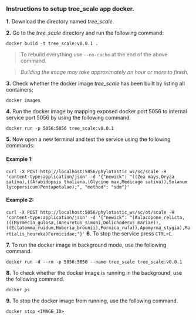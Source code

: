 ### Instructions to setup tree_scale app docker. 

**1.** Download the directory named *tree_scale*.

**2.** Go to the *tree_scale* directory and run the following command:

``
docker build -t tree_scale:v0.0.1 .
``
> To rebuild everything use `--no-cache` at the end of the above command.

> *Building the image may take approximately an hour or more to finish.*

**3.** Check whether the docker image *tree_scale* has been built by listing all containers:

``
docker images
``

**4.**  Run the docker image by mapping exposed docker port 5056 to internal service port 5056 by using the following command. 


``
docker run -p 5056:5056 tree_scale:v0.0.1
``

**5.** Now open a new terminal and test the service using the following commands:

#### Example 1: 
``
curl -X POST http://localhost:5056/phylotastic_ws/sc/scale -H 'content-type:application/json' -d '{"newick": "((Zea mays,Oryza sativa),((Arabidopsis thaliana,(Glycine max,Medicago sativa)),Solanum lycopersicum)Pentapetalae);", "method": "sdm"}'
``

#### Example 2: 
``
curl -X POST http://localhost:5056/phylotastic_ws/sc/ot/scale -H 'content-type:application/json' -d '{"newick": "(Aulacopone_relicta,(((Myrmecia_gulosa,(Aneuretus_simoni,Dolichoderus_mariae)),((Ectatomma_ruidum,Huberia_brounii),Formica_rufa)),Apomyrma_stygia),Martialis_heureka)Formicidae;"}'
``
**6.** To stop the service press `CTRL+C`.

**7.** To run the docker image in background mode, use the following command.

``
docker run -d --rm -p 5056:5056 --name tree_scale tree_scale:v0.0.1
`` 

**8.** To check whether the docker image is running in the background, use the following command.

``
docker ps
``

**9.** To stop the docker image from running, use the following command.

``
docker stop <IMAGE_ID>
``
